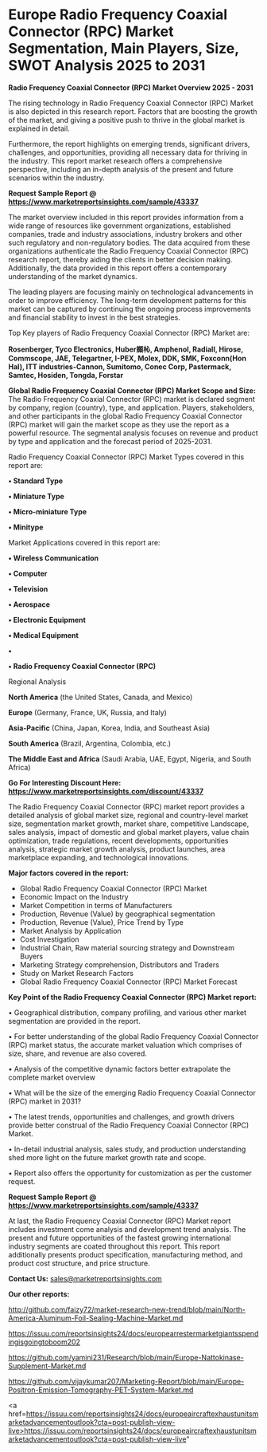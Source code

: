 # Europe Radio Frequency Coaxial Connector (RPC) Market Segmentation, Main Players, Size, SWOT Analysis 2025 to 2031

<Strong> Radio Frequency Coaxial Connector (RPC) Market Overview 2025 - 2031</strong>

The rising technology in Radio Frequency Coaxial Connector (RPC) Market is also depicted in this research report. Factors that are boosting the growth of the market, and giving a positive push to thrive in the global market is explained in detail.

Furthermore, the report highlights on emerging trends, significant drivers, challenges, and opportunities, providing all necessary data for thriving in the industry. This report market research offers a comprehensive perspective, including an in-depth analysis of the present and future scenarios within the industry.

<strong>Request Sample Report @ <a href=https://www.marketreportsinsights.com/sample/43337>https://www.marketreportsinsights.com/sample/43337</a></strong>

The market overview included in this report provides information from a wide range of resources like government organizations, established companies, trade and industry associations, industry brokers and other such regulatory and non-regulatory bodies. The data acquired from these organizations authenticate the Radio Frequency Coaxial Connector (RPC) research report, thereby aiding the clients in better decision making. Additionally, the data provided in this report offers a contemporary understanding of the market dynamics.

The leading players are focusing mainly on technological advancements in order to improve efficiency. The long-term development patterns for this market can be captured by continuing the ongoing process improvements and financial stability to invest in the best strategies.

Top Key players of Radio Frequency Coaxial Connector (RPC) Market are:

<strong>Rosenberger, Tyco Electronics, Huber䫨杺, Amphenol, Radiall, Hirose, Commscope, JAE, Telegartner, I-PEX, Molex, DDK, SMK, Foxconn(Hon Hal), ITT industries-Cannon, Sumitomo, Conec Corp, Pastermack, Samtec, Hosiden, Tongda, Forstar</strong>

<strong><b>Global Radio Frequency Coaxial Connector (RPC) Market Scope and Size:</b></strong>
The Radio Frequency Coaxial Connector (RPC) market is declared segment by company, region (country), type, and application. Players, stakeholders, and other participants in the global Radio Frequency Coaxial Connector (RPC) market will gain the market scope as they use the report as a powerful resource. The segmental analysis focuses on revenue and product by type and application and the forecast period of 2025-2031.

Radio Frequency Coaxial Connector (RPC) Market Types covered in this report are:

<strong>•  Standard Type

•  Miniature Type

•  Micro-miniature Type

•  Minitype</strong>

Market Applications covered in this report are:

<strong>•  Wireless Communication

•  Computer

•  Television

•  Aerospace

•  Electronic Equipment

•  Medical Equipment

•  

•  Radio Frequency Coaxial Connector (RPC)</strong> 

Regional Analysis

<strong>North America</strong> (the United States, Canada, and Mexico)

<strong>Europe</strong> (Germany, France, UK, Russia, and Italy)

<strong>Asia-Pacific</strong> (China, Japan, Korea, India, and Southeast Asia)

<strong>South America</strong> (Brazil, Argentina, Colombia, etc.)

<strong>The Middle East and Africa</strong> (Saudi Arabia, UAE, Egypt, Nigeria, and South Africa)

<strong>Go For Interesting Discount Here: <a href=https://www.marketreportsinsights.com/discount/43337>https://www.marketreportsinsights.com/discount/43337</a></strong>

The Radio Frequency Coaxial Connector (RPC) market report provides a detailed analysis of global market size, regional and country-level market size, segmentation market growth, market share, competitive Landscape, sales analysis, impact of domestic and global market players, value chain optimization, trade regulations, recent developments, opportunities analysis, strategic market growth analysis, product launches, area marketplace expanding, and technological innovations.

<strong><b>Major factors covered in the report:</b></strong>
<ul>
  <li>Global Radio Frequency Coaxial Connector (RPC) Market </li>
  <li>Economic Impact on the Industry</li>
  <li>Market Competition in terms of Manufacturers</li>
  <li>Production, Revenue (Value) by geographical segmentation</li>
  <li>Production, Revenue (Value), Price Trend by Type</li>
  <li>Market Analysis by Application</li>
  <li>Cost Investigation</li>
  <li>Industrial Chain, Raw material sourcing strategy and Downstream Buyers</li>
  <li>Marketing Strategy comprehension, Distributors and Traders</li>
  <li>Study on Market Research Factors</li>
  <li>Global Radio Frequency Coaxial Connector (RPC) Market Forecast</li>
</ul>

<strong><b>Key Point of the Radio Frequency Coaxial Connector (RPC) Market report:</b></strong>

• Geographical distribution, company profiling, and various other market segmentation are provided in the report.

• For better understanding of the global Radio Frequency Coaxial Connector (RPC) market status, the accurate market valuation which comprises of size, share, and revenue are also covered.

• Analysis of the competitive dynamic factors better extrapolate the complete market overview

• What will be the size of the emerging Radio Frequency Coaxial Connector (RPC) market in 2031?

• The latest trends, opportunities and challenges, and growth drivers provide better construal of the Radio Frequency Coaxial Connector (RPC) Market.

• In-detail industrial analysis, sales study, and production understanding shed more light on the future market growth rate and scope.

• Report also offers the opportunity for customization as per the customer request.

<strong>Request Sample Report @ <a href=https://www.marketreportsinsights.com/sample/43337>https://www.marketreportsinsights.com/sample/43337</a></strong>

At last, the Radio Frequency Coaxial Connector (RPC) Market report includes investment come analysis and development trend analysis. The present and future opportunities of the fastest growing international industry segments are coated throughout this report. This report additionally presents product specification, manufacturing method, and product cost structure, and price structure.

<strong>Contact Us:</strong>
sales@marketreportsinsights.com

<strong>Our other reports:</strong>

<a href=http://github.com/faizy72/market-research-new-trend/blob/main/North-America-Aluminum-Foil-Sealing-Machine-Market.md>http://github.com/faizy72/market-research-new-trend/blob/main/North-America-Aluminum-Foil-Sealing-Machine-Market.md</a>

<a href=https://issuu.com/reportsinsights24/docs/europearrestermarketgiantsspendingisgoingtoboom202>https://issuu.com/reportsinsights24/docs/europearrestermarketgiantsspendingisgoingtoboom202</a>

<a href=https://github.com/yamini231/Research/blob/main/Europe-Nattokinase-Supplement-Market.md>https://github.com/yamini231/Research/blob/main/Europe-Nattokinase-Supplement-Market.md</a>

<a href=https://github.com/vijaykumar207/Marketing-Report/blob/main/Europe-Positron-Emission-Tomography-PET-System-Market.md>https://github.com/vijaykumar207/Marketing-Report/blob/main/Europe-Positron-Emission-Tomography-PET-System-Market.md</a>

<a href=https://issuu.com/reportsinsights24/docs/europeaircraftexhaustunitsmarketadvancementoutlook?cta=post-publish-view-live>https://issuu.com/reportsinsights24/docs/europeaircraftexhaustunitsmarketadvancementoutlook?cta=post-publish-view-live</a>"
